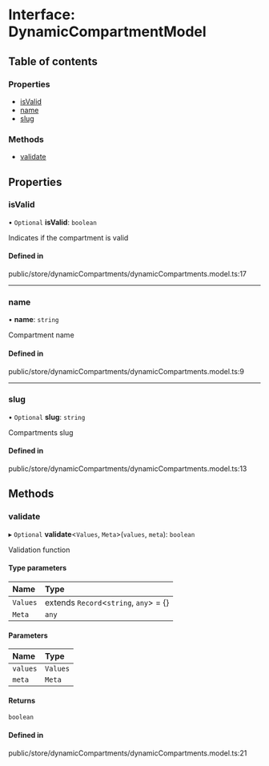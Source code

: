 # Interface: DynamicCompartmentModel

## Table of contents

### Properties

- [isValid](../wiki/DynamicCompartmentModel#isvalid)
- [name](../wiki/DynamicCompartmentModel#name)
- [slug](../wiki/DynamicCompartmentModel#slug)

### Methods

- [validate](../wiki/DynamicCompartmentModel#validate)

## Properties

### isValid

• `Optional` **isValid**: `boolean`

Indicates if the compartment is valid

#### Defined in

public/store/dynamicCompartments/dynamicCompartments.model.ts:17

___

### name

• **name**: `string`

Compartment name

#### Defined in

public/store/dynamicCompartments/dynamicCompartments.model.ts:9

___

### slug

• `Optional` **slug**: `string`

Compartments slug

#### Defined in

public/store/dynamicCompartments/dynamicCompartments.model.ts:13

## Methods

### validate

▸ `Optional` **validate**<`Values`, `Meta`\>(`values`, `meta`): `boolean`

Validation function

#### Type parameters

| Name | Type |
| :------ | :------ |
| `Values` | extends `Record`<`string`, `any`\> = {} |
| `Meta` | `any` |

#### Parameters

| Name | Type |
| :------ | :------ |
| `values` | `Values` |
| `meta` | `Meta` |

#### Returns

`boolean`

#### Defined in

public/store/dynamicCompartments/dynamicCompartments.model.ts:21
